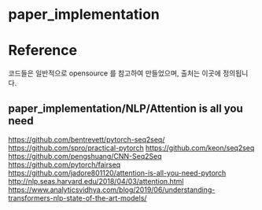 # paper_implementation

# Reference
코드들은 일반적으로 opensource 를 참고하여 만들었으며,
출처는 이곳에 정의됩니다.

## paper_implementation/NLP/Attention is all you need
https://github.com/bentrevett/pytorch-seq2seq/
https://github.com/spro/practical-pytorch
https://github.com/keon/seq2seq
https://github.com/pengshuang/CNN-Seq2Seq
https://github.com/pytorch/fairseq
https://github.com/jadore801120/attention-is-all-you-need-pytorch
http://nlp.seas.harvard.edu/2018/04/03/attention.html
https://www.analyticsvidhya.com/blog/2019/06/understanding-transformers-nlp-state-of-the-art-models/
